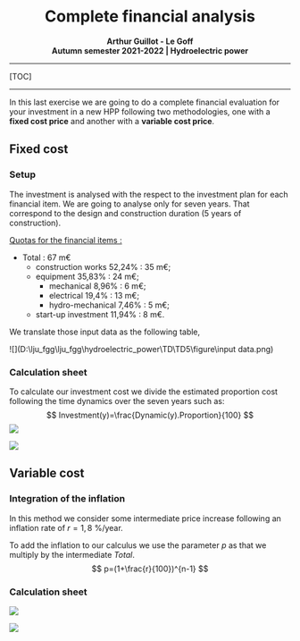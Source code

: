 # <center>Complete financial analysis</center>

<center><b>Arthur Guillot - Le Goff</b> </center> 

<center><b>Autumn semester 2021-2022 | Hydroelectric power</b> </center> 

------

[TOC]

------

<div style="page-break-after: always; break-after: page;"></div>

In this last exercise we are going to do a complete financial evaluation for your investment in a new HPP following two methodologies, one with a **fixed cost price** and another with a **variable cost price**.  

## Fixed cost 

### Setup

The investment is analysed with the respect to the investment plan for each financial item. We are going to analyse only for seven years. That correspond to the design and construction duration (5 years of construction). 

<u>Quotas for the financial items :</u>

- Total : 67 m€
  - construction works 52,24% : 35 m€;
  - equipment 35,83% : 24 m€;
    - mechanical 8,96% : 6 m€;
    - electrical 19,4% : 13 m€;
    - hydro-mechanical 7,46% : 5 m€;
  - start-up investment 11,94% : 8 m€.

We translate those input data as the following table,

![](D:\lju_fgg\lju_fgg\hydroelectric_power\TD\TD5\figure\input data.png)

### Calculation sheet 

To calculate our investment cost we divide the estimated proportion cost following the time dynamics over the seven years such as:
$$
Investment(y)=\frac{Dynamic(y).Proportion}{100}
$$
![](D:\lju_fgg\lju_fgg\hydroelectric_power\TD\TD5\figure\fixed_tab.png)

![](D:\lju_fgg\lju_fgg\hydroelectric_power\TD\TD5\figure\fixed_graph.png)

## Variable cost 

### Integration of the inflation

In this method we consider some intermediate price increase following an inflation rate of $r=1,8$ %/year.

To add the inflation to our calculus we use the parameter $p$ as that we multiply by the intermediate $Total$. 
$$
p=(1+\frac{r}{100})^{n-1}
$$

### Calculation sheet

 ![](D:\lju_fgg\lju_fgg\hydroelectric_power\TD\TD5\figure\varia_tab.png)

![](D:\lju_fgg\lju_fgg\hydroelectric_power\TD\TD5\figure\varia_graph.png)

